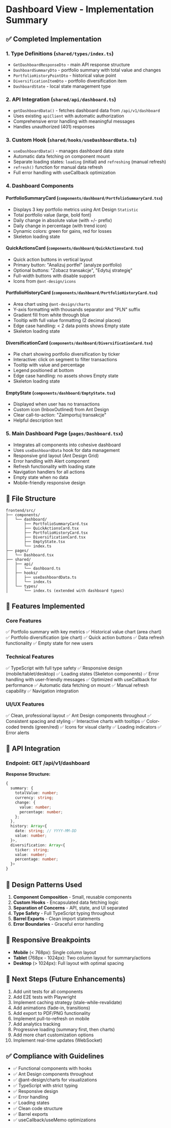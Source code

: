 # Dashboard View - Implementation Summary

## ✅ Completed Implementation

### 1. Type Definitions (`shared/types/index.ts`)
- `GetDashboardResponseDto` - main API response structure
- `DashboardSummaryDto` - portfolio summary with total value and changes
- `PortfolioHistoryPointDto` - historical value point
- `DiversificationItemDto` - portfolio diversification item
- `DashboardState` - local state management type

### 2. API Integration (`shared/api/dashboard.ts`)
- `getDashboardData()` - fetches dashboard data from `/api/v1/dashboard`
- Uses existing `apiClient` with automatic authorization
- Comprehensive error handling with meaningful messages
- Handles unauthorized (401) responses

### 3. Custom Hook (`shared/hooks/useDashboardData.ts`)
- `useDashboardData()` - manages dashboard data state
- Automatic data fetching on component mount
- Separate loading states: `loading` (initial) and `refreshing` (manual refresh)
- `refresh()` function for manual data refresh
- Full error handling with useCallback optimization

### 4. Dashboard Components

#### PortfolioSummaryCard (`components/dashboard/PortfolioSummaryCard.tsx`)
- Displays 3 key portfolio metrics using Ant Design `Statistic`
- Total portfolio value (large, bold font)
- Daily change in absolute value (with +/- prefix)
- Daily change in percentage (with trend icon)
- Dynamic colors: green for gains, red for losses
- Skeleton loading state

#### QuickActionsCard (`components/dashboard/QuickActionsCard.tsx`)
- Quick action buttons in vertical layout
- Primary button: "Analizuj portfel" (analyze portfolio)
- Optional buttons: "Zobacz transakcje", "Edytuj strategię"
- Full-width buttons with disable support
- Icons from `@ant-design/icons`

#### PortfolioHistoryCard (`components/dashboard/PortfolioHistoryCard.tsx`)
- Area chart using `@ant-design/charts`
- Y-axis formatting with thousands separator and "PLN" suffix
- Gradient fill from white through blue
- Tooltip with full value formatting (2 decimal places)
- Edge case handling: < 2 data points shows Empty state
- Skeleton loading state

#### DiversificationCard (`components/dashboard/DiversificationCard.tsx`)
- Pie chart showing portfolio diversification by ticker
- Interactive: click on segment to filter transactions
- Tooltip with value and percentage
- Legend positioned at bottom
- Edge case handling: no assets shows Empty state
- Skeleton loading state

#### EmptyState (`components/dashboard/EmptyState.tsx`)
- Displayed when user has no transactions
- Custom icon (InboxOutlined) from Ant Design
- Clear call-to-action: "Zaimportuj transakcje"
- Helpful description text

### 5. Main Dashboard Page (`pages/Dashboard.tsx`)
- Integrates all components into cohesive dashboard
- Uses `useDashboardData` hook for data management
- Responsive grid layout (Ant Design Grid)
- Error handling with Alert component
- Refresh functionality with loading state
- Navigation handlers for all actions
- Empty state when no data
- Mobile-friendly responsive design

## 📁 File Structure

```
frontend/src/
├── components/
│   └── dashboard/
│       ├── PortfolioSummaryCard.tsx
│       ├── QuickActionsCard.tsx
│       ├── PortfolioHistoryCard.tsx
│       ├── DiversificationCard.tsx
│       ├── EmptyState.tsx
│       └── index.ts
├── pages/
│   └── Dashboard.tsx
├── shared/
│   ├── api/
│   │   └── dashboard.ts
│   ├── hooks/
│   │   ├── useDashboardData.ts
│   │   └── index.ts
│   └── types/
│       └── index.ts (extended with dashboard types)
```

## 🎯 Features Implemented

### Core Features
✅ Portfolio summary with key metrics
✅ Historical value chart (area chart)
✅ Portfolio diversification (pie chart)
✅ Quick action buttons
✅ Data refresh functionality
✅ Empty state for new users

### Technical Features
✅ TypeScript with full type safety
✅ Responsive design (mobile/tablet/desktop)
✅ Loading states (Skeleton components)
✅ Error handling with user-friendly messages
✅ Optimized with useCallback for performance
✅ Automatic data fetching on mount
✅ Manual refresh capability
✅ Navigation integration

### UI/UX Features
✅ Clean, professional layout
✅ Ant Design components throughout
✅ Consistent spacing and styling
✅ Interactive charts with tooltips
✅ Color-coded trends (green/red)
✅ Icons for visual clarity
✅ Loading indicators
✅ Error alerts

## 🔌 API Integration

### Endpoint: GET /api/v1/dashboard

**Response Structure:**
```typescript
{
  summary: {
    totalValue: number;
    currency: string;
    change: {
      value: number;
      percentage: number;
    };
  },
  history: Array<{
    date: string; // YYYY-MM-DD
    value: number;
  }>,
  diversification: Array<{
    ticker: string;
    value: number;
    percentage: number;
  }>
}
```

## 🎨 Design Patterns Used

1. **Component Composition** - Small, reusable components
2. **Custom Hooks** - Encapsulated data fetching logic
3. **Separation of Concerns** - API, state, and UI separated
4. **Type Safety** - Full TypeScript typing throughout
5. **Barrel Exports** - Clean import statements
6. **Error Boundaries** - Graceful error handling

## 📱 Responsive Breakpoints

- **Mobile** (< 768px): Single column layout
- **Tablet** (768px - 1024px): Two column layout for summary/actions
- **Desktop** (> 1024px): Full layout with optimal spacing

## 🚀 Next Steps (Future Enhancements)

1. Add unit tests for all components
2. Add E2E tests with Playwright
3. Implement caching strategy (stale-while-revalidate)
4. Add animations (fade-in, transitions)
5. Add export to PDF/PNG functionality
6. Implement pull-to-refresh on mobile
7. Add analytics tracking
8. Progressive loading (summary first, then charts)
9. Add more chart customization options
10. Implement real-time updates (WebSocket)

## ✅ Compliance with Guidelines

- ✅ Functional components with hooks
- ✅ Ant Design components throughout
- ✅ @ant-design/charts for visualizations
- ✅ TypeScript with strict typing
- ✅ Responsive design
- ✅ Error handling
- ✅ Loading states
- ✅ Clean code structure
- ✅ Barrel exports
- ✅ useCallback/useMemo optimizations
